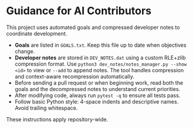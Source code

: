 # Guidance for AI Contributors

This project uses automated goals and compressed developer notes to coordinate development.

- **Goals** are listed in `GOALS.txt`. Keep this file up to date when objectives change.
- **Developer notes** are stored in `DEV_NOTES.dat` using a custom RLE+zlib compression format. Use `python3 dev_notes/notes_manager.py --show <id>` to view or `--add` to append notes. The tool handles compression and context-aware recompression automatically.
- Before sending a pull request or when beginning work, read both the goals and the decompressed notes to understand current priorities.
- After modifying code, always run `pytest -q` to ensure all tests pass.
- Follow basic Python style: 4-space indents and descriptive names. Avoid trailing whitespace.

These instructions apply repository-wide.
